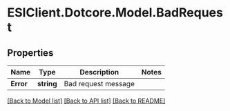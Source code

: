 # ESIClient.Dotcore.Model.BadRequest
## Properties

Name | Type | Description | Notes
------------ | ------------- | ------------- | -------------
**Error** | **string** | Bad request message | 

[[Back to Model list]](../README.md#documentation-for-models) [[Back to API list]](../README.md#documentation-for-api-endpoints) [[Back to README]](../README.md)

